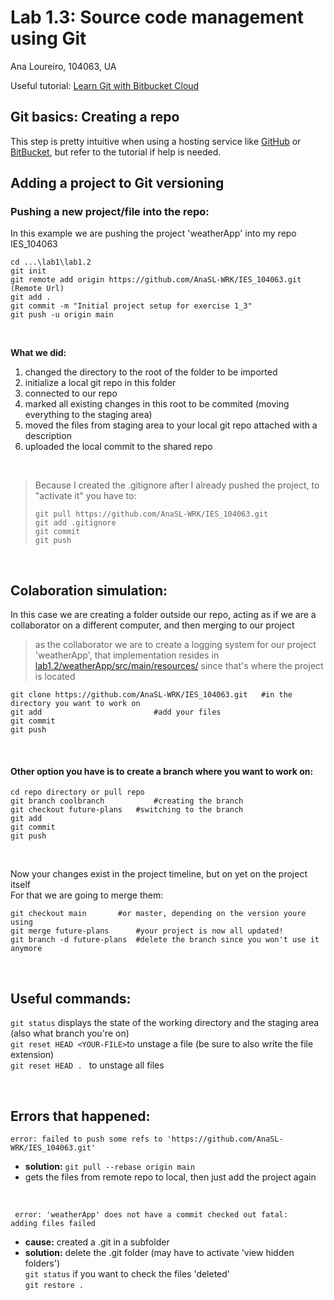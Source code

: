 # Lab 1.3: Source code management using Git

Ana Loureiro, 104063, UA

Useful tutorial: [Learn Git with Bitbucket Cloud](https://www.atlassian.com/git/tutorials/learn-git-with-bitbucket-cloud)


## Git basics: Creating a repo
 
 This step is pretty intuitive when using a hosting service like [GitHub](https://github.com) or [BitBucket](https://bitbucket.org), but refer to the tutorial if help is needed.
<br>

## Adding a project to Git versioning

### Pushing a new project/file into the repo:

In this example we are pushing the project 'weatherApp' into my repo IES_104063
<br>

```git
cd ...\lab1\lab1.2
git init   
git remote add origin https://github.com/AnaSL-WRK/IES_104063.git (Remote Url)   
git add . 
git commit -m "Initial project setup for exercise 1_3" 
git push -u origin main  
```

<br>

**What we did:**
1. changed the directory to the root of the folder to be imported 
2. initialize a local git repo in this folder
3. connected to our repo
4. marked all existing changes in this root to be commited (moving everything to the staging area)  
5. moved the files from staging area to your local git repo attached with a description
6. uploaded the local commit to the shared repo 
                   
<br>


> Because I created the .gitignore after I already pushed the project, to "activate it" you have to:
> ```
>git pull https://github.com/AnaSL-WRK/IES_104063.git  
>git add .gitignore  
>git commit  
>git push
>```
<br>

## Colaboration simulation:
    
In this case we are creating a folder outside our repo, acting as if we are a collaborator on a different computer, and then merging to our project

> as the collaborator we are to create a logging system for our project 'weatherApp', that implementation resides in [lab1.2/weatherApp/src/main/resources/](https://github.com/AnaSL-WRK/IES_104063/tree/main/lab1/lab1.2/weatherApp/src/main/resources) since that's where the project is located

```
git clone https://github.com/AnaSL-WRK/IES_104063.git	#in the directory you want to work on
git add							#add your files
git commit 
git push
```
<br>

#### Other option you have is to create a **branch** where you want to work on:

```
cd repo directory or pull repo
git branch coolbranch       	#creating the branch
git checkout future-plans  	#switching to the branch
git add
git commit 
git push
```
<br>

Now your changes exist in the project timeline, but on yet on the project itself  
For that we are going to merge them:

```
git checkout main 		#or master, depending on the version youre using
git merge future-plans 		#your project is now all updated!
git branch -d future-plans 	#delete the branch since you won't use it anymore
```

<br>

## Useful commands:
```git status```		displays the state of the working directory and the staging area (also what branch you're on)  
```git reset HEAD <YOUR-FILE>```to unstage a file (be sure to also write the file extension)  
```git reset HEAD . ```		to unstage all files   

<br>

## Errors that happened:

```error: failed to push some refs to 'https://github.com/AnaSL-WRK/IES_104063.git'```  
- **solution:** ```git pull --rebase origin main```
- gets the files from remote repo to local, then just add the project again
<br>

<code> error: 'weatherApp' does not have a commit checked out 
	fatal: adding files failed</code>
	
- **cause:** created a .git  in a subfolder  
- **solution:** delete the .git folder (may have to activate 'view hidden folders')  
```git status```    if you want to check the files 'deleted'  
```git restore . ```
